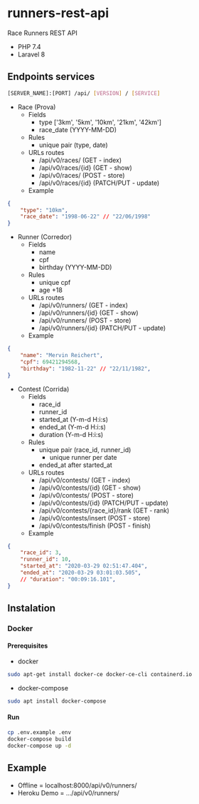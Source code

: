 # runners-rest-api

Race Runners REST API

- PHP 7.4
- Laravel 8

## Endpoints services

``` bash
[SERVER_NAME]:[PORT] /api/ [VERSION] / [SERVICE]
```

- Race (Prova)
  - Fields
    - type ['3km', '5km', '10km', '21km', '42km']
    - race_date (YYYY-MM-DD)
  - Rules
    - unique pair (type, date)
  - URLs routes
    - /api/v0/races/        (GET - index)
    - /api/v0/races/{id}    (GET - show)
    - /api/v0/races/        (POST - store)
    - /api/v0/races/{id}    (PATCH/PUT - update)
  - Example

``` json
{
    "type": "10km",
    "race_date": "1998-06-22" // "22/06/1998"
}
```

- Runner (Corredor)
  - Fields
    - name
    - cpf
    - birthday (YYYY-MM-DD)
  - Rules
    - unique cpf
    - age +18
  - URLs routes
    - /api/v0/runners/      (GET - index)
    - /api/v0/runners/{id}  (GET - show)
    - /api/v0/runners/      (POST - store)
    - /api/v0/runners/{id}  (PATCH/PUT - update)
  - Example

``` json
{
    "name": "Mervin Reichert",
    "cpf": 69421294568,
    "birthday": "1982-11-22" // "22/11/1982",
}
```

- Contest (Corrida)
  - Fields
    - race_id
    - runner_id
    - started_at (Y-m-d H:i:s)
    - ended_at (Y-m-d H:i:s)
    - duration (Y-m-d H:i:s)
  - Rules
    - unique pair (race_id, runner_id)
      - unique runner per date
    - ended_at after started_at
  - URLs routes
    - /api/v0/contests/                (GET - index)
    - /api/v0/contests/{id}            (GET - show)
    - /api/v0/contests/                (POST - store)
    - /api/v0/contests/{id}            (PATCH/PUT - update)
    - /api/v0/contests/{race_id}/rank  (GET - rank)
    - /api/v0/contests/insert          (POST - store)
    - /api/v0/contests/finish          (POST - finish)
  - Example

``` json
{
    "race_id": 3,
    "runner_id": 10,
    "started_at": "2020-03-29 02:51:47.404",
    "ended_at": "2020-03-29 03:01:03.505",
    // "duration": "00:09:16.101",
}
```

## Instalation

### Docker

#### Prerequisites

- docker

``` bash
sudo apt-get install docker-ce docker-ce-cli containerd.io
```

- docker-compose
  
``` bash
sudo apt install docker-compose
```

#### Run

``` bash
cp .env.example .env
docker-compose build
docker-compose up -d
```

## Example

- Offline = localhost:8000/api/v0/runners/
- Heroku Demo = .../api/v0/runners/

<!-- 
## Swagger documentation

- ONLINE /api/v0/documentation
- OFFLINE localhost:8000/api/v0/documentation 
- -->
